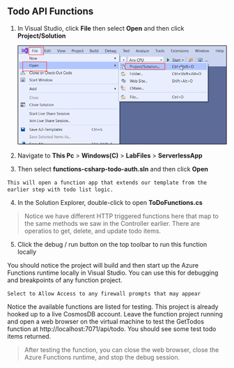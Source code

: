 ## Todo API Functions

1. In Visual Studio, click **File** then select **Open** and then click **Project/Solution**

    ![VisualStudio](images/visualstudio.png)

2. Navigate to **This Pc** > **Windows(C)** > **LabFiles** > **ServerlessApp**
3. Then select **functions-csharp-todo-auth.sln** and then click **Open**

  ```
  This will open a function app that extends our template from the earlier step with todo list logic.
 ```
    
4. In the Solution Explorer, double-click to open **ToDoFunctions.cs**
   
 > Notice we have different HTTP triggered functions here that map to the same methods we saw in the Controller earlier. 
  There are operatios to get, delete, and update todo items.


5. Click the debug / run button on the top toolbar to run this function locally

You should notice the project will build and then start up the Azure Functions runtime locally in Visual Studio. You can use this for debugging and breakpoints of any function project.

 
    Select to Allow Access to any firewall prompts that may appear
  
Notice the available functions are listed for testing. This project is already hooked up to a live CosmosDB account. Leave the function project running and open a web browser on the virtual machine to test the GetTodos function at http://localhost:7071/api/todo. You should see some test todo items returned.
 
 >After testing the function, you can close the web browser, close the Azure Functions runtime, and stop the debug session.
